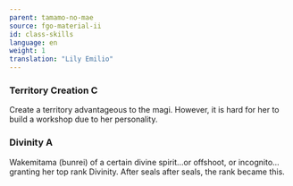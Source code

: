 ```yaml
---
parent: tamamo-no-mae
source: fgo-material-ii
id: class-skills
language: en
weight: 1
translation: "Lily Emilio"
---
```


### Territory Creation C

Create a territory advantageous to the magi. However, it is hard for her to build a workshop due to her personality.

### Divinity A

Wakemitama (bunrei) of a certain divine spirit…or offshoot, or incognito…granting her top rank Divinity. After seals after seals, the rank became this.
